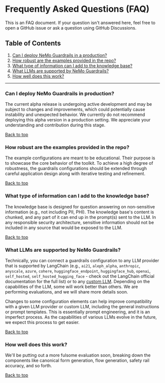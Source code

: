 # Frequently Asked Questions (FAQ)

This is an FAQ document. If your question isn't answered here, feel free to open a GitHub issue or ask a question using GitHub Discussions.

## Table of Contents
1. [Can I deploy NeMo Guardrails in a production?](#can-i-deploy-nemo-guardrails-in-production)
2. [How robust are the examples provided in the repo?](#how-robust-are-the-examples-provided-in-the-repo)
3. [What type of information can I add to the knowledge base?](#what-type-of-information-can-i-add-to-the-knowledge-base)
4. [What LLMs are supported by NeMo Guardrails?](#what-llms-are-supported-by-nemo-guardrails)
5. [How well does this work?](#how-well-does-this-work)

---

### Can I deploy NeMo Guardrails in production?

The current alpha release is undergoing active development and may be subject to changes and improvements, which could potentially cause instability and unexpected behavior. We currently do not recommend deploying this alpha version in a production setting. We appreciate your understanding and contribution during this stage.

[Back to top](#table-of-contents)

### How robust are the examples provided in the repo?

The example configurations are meant to be educational. Their purpose is to showcase the core behavior of the toolkit. To achieve a high degree of robustness, the guardrails configurations should be extended through careful application design along with iterative testing and refinement.

[Back to top](#table-of-contents)

### What type of information can I add to the knowledge base?

The knowledge base is designed for question answering on non-sensitive information (e.g., not including PII, PHI). The knowledge base's content is chunked, and any part of it can end up in the prompt(s) sent to the LLM. In any responsible security architecture, sensitive information should not be included in any source that would be exposed to the LLM.

[Back to top](#table-of-contents)

### What LLMs are supported by NeMo Guardrails?

Technically, you can connect a guardrails configuration to any LLM provider that is supported by LangChain (e.g., `ai21`, `aleph_alpha`, `anthropic`, `anyscale`, `azure`, `cohere`, `huggingface_endpoint`, `huggingface_hub`, `openai`, `self_hosted`, `self_hosted_hugging_face` - check out the LangChain official documentation for the full list) or to any [custom LLM](user_guide/configuration-guide.md#custom-llm-models). Depending on the capabilities of the LLM, some will work better than others. We are performing evaluations, and we will share more details soon.

Changes to some configuration elements can help improve compatibility with a given LLM provider or custom LLM, including the general instructions or prompt templates. This is essentially prompt engineering, and it is an imperfect process. As the capabilities of various LLMs evolve in the future, we expect this process to get easier.

[Back to top](#table-of-contents)

### How well does this work?

We'll be putting out a more fulsome evaluation soon, breaking down the components like canonical form generation, flow generation, safety rail accuracy, and so forth.

[Back to top](#table-of-contents)
